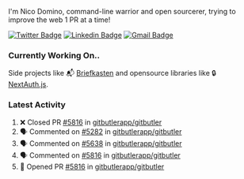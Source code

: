
I'm Nico Domino, command-line warrior and open sourcerer, trying to improve the web 1 PR at a time!

[![Twitter Badge](https://img.shields.io/badge/-@ndom91-1ca0f1?style=flat-square&labelColor=1ca0f1&logo=twitter&logoColor=white&link=https://twitter.com/ndom91)](https://twitter.com/ndom91) [![Linkedin Badge](https://img.shields.io/badge/-ndom91-blue?style=flat-square&logo=Linkedin&logoColor=white&link=https://www.linkedin.com/in/ndom91/)](https://www.linkedin.com/in/ndom91/) [![Gmail Badge](https://img.shields.io/badge/-yo@ndo.dev-c14438?style=flat-square&logo=mail.ru&logoColor=white&link=mailto:yo@ndo.dev)](mailto:yo@ndo.dev)

### Currently Working On..

Side projects like 📬 [Briefkasten](https://briefkastenhq.com) and opensource libraries like 🔒 [NextAuth.js](https://github.com/nextauthjs/next-auth).

<!--START_SECTION_PROFILE_VIEWS:readme-info-->
<!--END_SECTION_PROFILE_VIEWS:readme-info-->

<!--START_SECTION_DAILY_COMMIT:readme-info-->
<!--END_SECTION_DAILY_COMMIT:readme-info-->

<!--START_SECTION_WEEKLY_COMMIT:readme-info-->
<!--END_SECTION_WEEKLY_COMMIT:readme-info-->

### Latest Activity

<!--START_SECTION:activity-->
1. ❌ Closed PR [#5816](https://github.com/gitbutlerapp/gitbutler/pull/5816) in [gitbutlerapp/gitbutler](https://github.com/gitbutlerapp/gitbutler)
2. 🗣 Commented on [#5282](https://github.com/gitbutlerapp/gitbutler/issues/5282#issuecomment-2538402509) in [gitbutlerapp/gitbutler](https://github.com/gitbutlerapp/gitbutler)
3. 🗣 Commented on [#5638](https://github.com/gitbutlerapp/gitbutler/issues/5638#issuecomment-2538332427) in [gitbutlerapp/gitbutler](https://github.com/gitbutlerapp/gitbutler)
4. 🗣 Commented on [#5816](https://github.com/gitbutlerapp/gitbutler/pull/5816#issuecomment-2537410673) in [gitbutlerapp/gitbutler](https://github.com/gitbutlerapp/gitbutler)
5. 💪 Opened PR [#5816](https://github.com/gitbutlerapp/gitbutler/pull/5816) in [gitbutlerapp/gitbutler](https://github.com/gitbutlerapp/gitbutler)
<!--END_SECTION:activity-->
